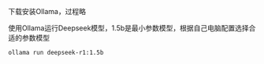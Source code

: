 
下载安装Ollama，过程略

使用Ollama运行Deepseek模型，1.5b是最小参数模型，根据自己电脑配置选择合适的参数模型

```shell
ollama run deepseek-r1:1.5b
```

